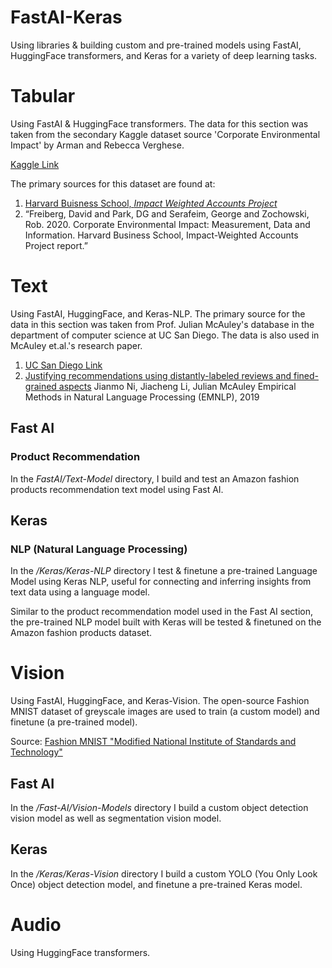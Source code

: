 # FastAI-Keras
Using libraries & building custom and pre-trained models using FastAI, HuggingFace transformers, and Keras for a variety of deep learning tasks.

# Tabular

Using FastAI & HuggingFace transformers. The data for this section was taken from the secondary Kaggle dataset source 'Corporate Environmental Impact' by Arman and Rebecca Verghese.

[Kaggle Link](https://www.kaggle.com/datasets/mannmann2/corporate-environmental-impact/data)

The primary sources for this dataset are found at:
1. [Harvard Buisness School, *Impact Weighted Accounts Project*](https://www.hbs.edu/impact-weighted-accounts/Pages/default.aspx)
2. “Freiberg, David and Park, DG and Serafeim, George and Zochowski, Rob. 2020. Corporate Environmental Impact: Measurement, Data and Information. Harvard Business School, Impact-Weighted Accounts Project report.”

# Text

Using FastAI, HuggingFace, and Keras-NLP. The primary source for the data in this section was taken from Prof. Julian McAuley's database in the department of computer science at UC San Diego. The data is also used in McAuley et.al.'s research paper.

1. [UC San Diego Link](https://cseweb.ucsd.edu/~jmcauley/datasets/amazon_v2/)
2. [Justifying recommendations using distantly-labeled reviews and fined-grained aspects](https://cseweb.ucsd.edu/~jmcauley/pdfs/emnlp19a.pdf)
Jianmo Ni, Jiacheng Li, Julian McAuley
Empirical Methods in Natural Language Processing (EMNLP), 2019

## Fast AI

### Product Recommendation

In the *FastAI/Text-Model* directory, I build and test an Amazon fashion products recommendation text model using Fast AI. 

## Keras 

### NLP (Natural Language Processing)
In the */Keras/Keras-NLP* directory I test & finetune a pre-trained Language Model using Keras NLP, useful for connecting and inferring insights from text data using a language model. 

Similar to the product recommendation model used in the Fast AI section, the pre-trained NLP model built with Keras will be tested & finetuned on the Amazon fashion products dataset.

# Vision

Using FastAI, HuggingFace, and Keras-Vision. The open-source Fashion MNIST dataset of greyscale images are used to train (a custom model) and finetune (a pre-trained model).

Source: 
[Fashion MNIST "Modified National Institute of Standards and Technology"](https://github.com/zalandoresearch/fashion-mnist)

## Fast AI
In the */Fast-AI/Vision-Models* directory I build a custom object detection vision model as well as segmentation vision model.

## Keras
In the */Keras/Keras-Vision* directory I build a custom
 YOLO (You Only Look Once) object detection model, and finetune a pre-trained Keras model.

# Audio

Using HuggingFace transformers.
